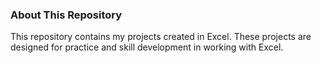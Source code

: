 ### **About This Repository**

This repository contains my projects created in Excel. These projects are designed for practice and skill development in working with Excel.

